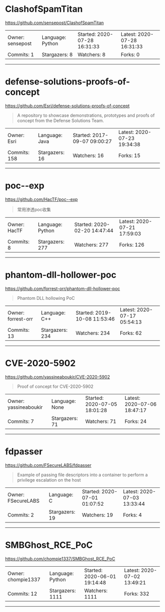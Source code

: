# ClashofSpamTitan

https://github.com/sensepost/ClashofSpamTitan
<blockquote>
<no description>
</blockquote>

<table>
<tr><td>Owner: sensepost</td>
    <td>Language: Python</td>
    <td>Started: 2020-07-28 16:31:33</td>
    <td>Latest: 2020-07-28 16:31:33</td></tr>
<tr><td>Commits: 1</td>
    <td>Stargazers: 8</td>
    <td>Watchers: 8</td>
    <td>Forks: 0</td></tr>
</table>

---

# defense-solutions-proofs-of-concept

https://github.com/Esri/defense-solutions-proofs-of-concept
<blockquote>
A repository to showcase demonstrations, prototypes and proofs of concept from the Defense Solutions Team.
</blockquote>

<table>
<tr><td>Owner: Esri</td>
    <td>Language: Java</td>
    <td>Started: 2017-09-07 09:00:27</td>
    <td>Latest: 2020-07-23 19:34:38</td></tr>
<tr><td>Commits: 158</td>
    <td>Stargazers: 16</td>
    <td>Watchers: 16</td>
    <td>Forks: 15</td></tr>
</table>

---

# poc--exp

https://github.com/HacTF/poc--exp
<blockquote>
常用渗透poc收集
</blockquote>

<table>
<tr><td>Owner: HacTF</td>
    <td>Language: Python</td>
    <td>Started: 2020-02-20 14:47:44</td>
    <td>Latest: 2020-07-21 17:59:03</td></tr>
<tr><td>Commits: 8</td>
    <td>Stargazers: 277</td>
    <td>Watchers: 277</td>
    <td>Forks: 126</td></tr>
</table>

---

# phantom-dll-hollower-poc

https://github.com/forrest-orr/phantom-dll-hollower-poc
<blockquote>
Phantom DLL hollowing PoC
</blockquote>

<table>
<tr><td>Owner: forrest-orr</td>
    <td>Language: C++</td>
    <td>Started: 2019-10-08 11:53:46</td>
    <td>Latest: 2020-07-17 05:54:13</td></tr>
<tr><td>Commits: 13</td>
    <td>Stargazers: 234</td>
    <td>Watchers: 234</td>
    <td>Forks: 62</td></tr>
</table>

---

# CVE-2020-5902

https://github.com/yassineaboukir/CVE-2020-5902
<blockquote>
Proof of concept for CVE-2020-5902
</blockquote>

<table>
<tr><td>Owner: yassineaboukir</td>
    <td>Language: None</td>
    <td>Started: 2020-07-05 18:01:28</td>
    <td>Latest: 2020-07-06 18:47:17</td></tr>
<tr><td>Commits: 7</td>
    <td>Stargazers: 71</td>
    <td>Watchers: 71</td>
    <td>Forks: 24</td></tr>
</table>

---

# fdpasser

https://github.com/FSecureLABS/fdpasser
<blockquote>
Example of passing file descriptors into a container to perform a privilege escalation on the host
</blockquote>

<table>
<tr><td>Owner: FSecureLABS</td>
    <td>Language: C</td>
    <td>Started: 2020-07-01 01:07:52</td>
    <td>Latest: 2020-07-03 13:33:44</td></tr>
<tr><td>Commits: 2</td>
    <td>Stargazers: 19</td>
    <td>Watchers: 19</td>
    <td>Forks: 4</td></tr>
</table>

---

# SMBGhost_RCE_PoC

https://github.com/chompie1337/SMBGhost_RCE_PoC
<blockquote>
<no description>
</blockquote>

<table>
<tr><td>Owner: chompie1337</td>
    <td>Language: Python</td>
    <td>Started: 2020-06-01 19:14:48</td>
    <td>Latest: 2020-07-02 13:49:21</td></tr>
<tr><td>Commits: 12</td>
    <td>Stargazers: 1111</td>
    <td>Watchers: 1111</td>
    <td>Forks: 332</td></tr>
</table>

---

